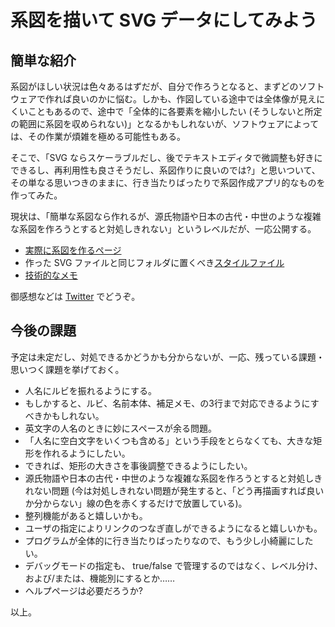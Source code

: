 # 系図を描いて SVG データにしてみよう

## 簡単な紹介
系図がほしい状況は色々あるはずだが、自分で作ろうとなると、まずどのソフトウェアで作れば良いのかに悩む。しかも、作図している途中では全体像が見えにくいこともあるので、途中で「全体的に各要素を縮小したい (そうしないと所定の範囲に系図を収められない)」となるかもしれないが、ソフトウェアによっては、その作業が煩雑を極める可能性もある。

そこで、「SVG ならスケーラブルだし、後でテキストエディタで微調整も好きにできるし、再利用性も良さそうだし、系図作りに良いのでは?」と思いついて、その単なる思いつきのままに、行き当たりばったりで系図作成アプリ的なものを作ってみた。

現状は、「簡単な系図なら作れるが、源氏物語や日本の古代・中世のような複雑な系図を作ろうとすると対処しきれない」というレベルだが、一応公開する。

* [実際に系図を作るページ](pedigree.html)
* 作った SVG ファイルと同じフォルダに置くべき[スタイルファイル](pedigree_svg.css)
* [技術的なメモ](attributes.html)

御感想などは [Twitter](https://twitter.com/share?text=@pi__yo__ko%20) でどうぞ。

## 今後の課題

予定は未定だし、対処できるかどうかも分からないが、一応、残っている課題・思いつく課題を挙げておく。

* 人名にルビを振れるようにする。
* もしかすると、ルビ、名前本体、補足メモ、の3行まで対応できるようにすべきかもしれない。
* 英文字の人名のときに妙にスペースが余る問題。
* 「人名に空白文字をいくつも含める」という手段をとらなくても、大きな矩形を作れるようにしたい。
* できれば、矩形の大きさを事後調整できるようにしたい。
* 源氏物語や日本の古代・中世のような複雑な系図を作ろうとすると対処しきれない問題 (今は対処しきれない問題が発生すると、「どう再描画すれば良いか分からない」線の色を赤くするだけで放置している)。
* 整列機能があると嬉しいかも。
* ユーザの指定によりリンクのつなぎ直しができるようになると嬉しいかも。
* プログラムが全体的に行き当たりばったりなので、もう少し小綺麗にしたい。
* デバッグモードの指定も、 true/false で管理するのではなく、レベル分け、および/または、機能別にするとか……
* ヘルプページは必要だろうか?

以上。
